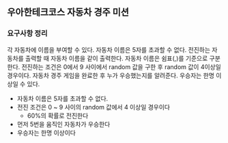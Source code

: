 ## 우아한테크코스 자동차 경주 미션

### 요구사항 정리

각 자동차에 이름을 부여할 수 있다. 자동차 이름은 5자를 초과할 수 없다.
전진하는 자동차를 출력할 때 자동차 이름을 같이 출력한다.
자동차 이름은 쉼표(,)를 기준으로 구분한다.
전진하는 조건은 0에서 9 사이에서 random 값을 구한 후 random 값이 4이상일 경우이다.
자동차 경주 게임을 완료한 후 누가 우승했는지를 알려준다. 우승자는 한명 이상일 수 있다.

- 자동차 이름은 5자를 초과할 수 없다.
- 전진 조건은 0 ~ 9 사이의 random 값에서 4 이상일 경우이다
    - 60%의 확률로 전진한다
- 먼저 5번을 움직인 자동차가 우승한다
- 우승자는 한명 이상이다
